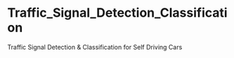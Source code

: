 # Traffic_Signal_Detection_Classification
Traffic Signal Detection &amp; Classification for Self Driving Cars
